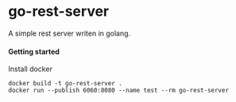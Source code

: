 # go-rest-server
A simple rest server writen in golang.

#### Getting started 
Install docker

	docker build -t go-rest-server .
	docker run --publish 6060:8080 --name test --rm go-rest-server
